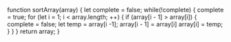 function sortArray(array) {
  let complete = false;
  while(!complete) {
    complete = true;
    for (let i = 1; i < array.length; ++) {
      if (array[i - 1] > array[i]) {
        complete = false;
        let temp = array[i -1];
        array[i - 1] = array[i]
        array[i] = temp;
      }
    }
  }
  return array;
}